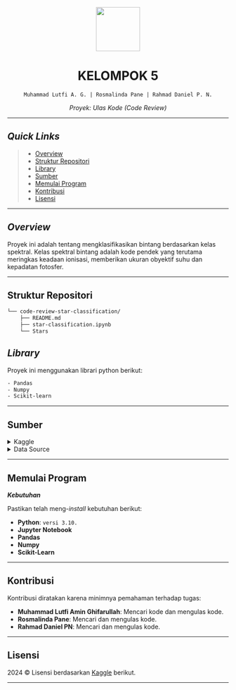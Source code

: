 <p align="center">
  <img src="https://img.icons8.com/external-tal-revivo-regular-tal-revivo/96/external-readme-is-a-easy-to-build-a-developer-hub-that-adapts-to-the-user-logo-regular-tal-revivo.png" width="100" />
</p>
<p align="center">
    <h1 align="center">KELOMPOK 5</h1>
</p>
<p align="center">
    <code>Muhammad Lutfi A. G. | Rosmalinda Pane | Rahmad Daniel P. N.</code>
</p>
<p align="center">
		<em>Proyek: Ulas Kode (Code Review)</em>
</p>
<hr>

## _Quick Links_

> - [ Overview](#-overview)
> - [ Struktur Repositori](#-struktur-repositori)
> - [ Library](#-linrary)
> - [ Sumber](#-sumber)
> - [ Memulai Program](#-memulai-program)
> - [ Kontribusi](#-kontibusi)
> - [ Lisensi](#-Lisensi)

---

## _Overview_

Proyek ini adalah tentang mengklasifikasikan bintang berdasarkan kelas spektral. Kelas spektral bintang adalah kode pendek yang terutama meringkas keadaan ionisasi, memberikan ukuran obyektif suhu dan kepadatan fotosfer.

---

## Struktur Repositori

```sh
└── code-review-star-classification/
    ├── README.md
    ├── star-classification.ipynb
    └── Stars
```

## _Library_

Proyek ini menggunakan librari python berikut:

```sh
- Pandas
- Numpy
- Scikit-learn
```

---

## Sumber

<details closed><summary>Kaggle</summary>

| File                                                                                       | Summary                                           |
| ------------------------------------------------------------------------------------------ | ------------------------------------------------- |
| [Star Classification](https://www.kaggle.com/code/ybifoundation/stars-classification)      | <code>Sumber referensi klasifikasi bintang</code> |
| [Google Colabs](https://colab.research.google.com/drive/13N_4E8Zxl9m54TFTrfmaiTpvgjmLkjR3) | <code>Proyek dalam bentuk google colabs</code>    |

</details>

<details closed><summary>Data Source</summary>

| File                                                                                      | Summary                         |
| ----------------------------------------------------------------------------------------- | ------------------------------- |
| [Stars.csv](https://github.com/eli64s/readme-ai-streamlit/blob/master/scripts/clean.sh)   | <code>► INSERT-TEXT-HERE</code> |
| [6 class.csv](https://github.com/eli64s/readme-ai-streamlit/blob/master/scripts/clean.sh) | <code>► INSERT-TEXT-HERE</code> |

</details>

---

## Memulai Program

**_Kebutuhan_**

Pastikan telah meng-_install_ kebutuhan berikut:

- **Python**: `versi 3.10.`
- **Jupyter Notebook**
- **Pandas**
- **Numpy**
- **Scikit-Learn**

---

## Kontribusi

Kontribusi diratakan karena minimnya pemahaman terhadap tugas:

- **Muhammad Lutfi Amin Ghifarullah**: Mencari kode dan mengulas kode.
- **Rosmalinda Pane**: Mencari dan mengulas kode.
- **Rahmad Daniel PN**: Mencari dan mengulas kode.

---

## Lisensi

2024 © Lisensi berdasarkan [Kaggle](https://www.kaggle.com/code/ybifoundation/stars-classification) berikut.

---
